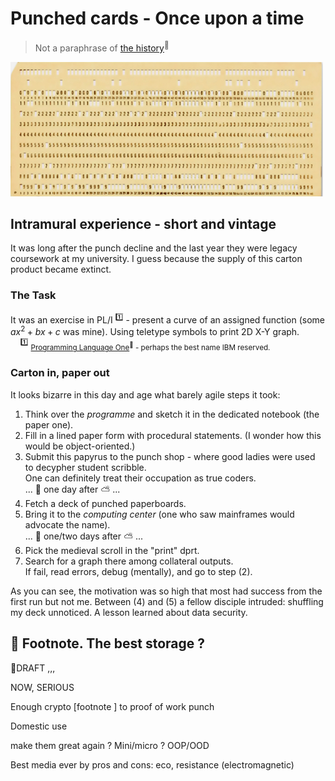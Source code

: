 # Punched cards - Once upon a time

> Not a paraphrase of [the history](https://en.wikipedia.org/wiki/Computer_programming_in_the_punched_card_era)<sup>🔗</sup>

[![punched card snapshot](../_rsc/_img/af/punchcard.jpg)](../_rsc/_img/photo/hist/1966.punch_cards-stack.jpg)

## Intramural experience - short and vintage

It was long after the punch decline and the last year they were legacy coursework at my university. I guess because the supply of this carton product became extinct.

### The Task

It was an exercise in PL/I&nbsp;<sup>1️⃣</sup> - present a curve of an assigned function (some $`ax^2 + bx + c`$ was mine). Using teletype symbols to print 2D X-Y graph.\
&nbsp;&nbsp;&nbsp;&nbsp;<sup>1️⃣</sup>&nbsp;<sub>[Programming Language One](https://en.wikipedia.org/wiki/PL/I)<sup>🔗</sup> - perhaps the best name IBM reserved.</sub>

### Carton in, paper out

It looks bizarre in this day and age what barely agile steps it took:

1. Think over the _programme_ and sketch it in the dedicated notebook (the paper one).
2. Fill in a lined paper form with procedural statements. (I wonder how this would be object-oriented.)
3. Submit this papyrus to the punch shop - where good ladies were used to decypher student scribble.\
One can definitely treat their occupation as true coders.\
... 🌙 one day after ⛅ ... 
5. Fetch a deck of punched paperboards.
6. Bring it to the _computing center_ (one who saw mainframes would advocate the name).\
... 🌙 one/two days after ⛅ ... 
7. Pick the medieval scroll in the "print" dprt. 
8. Search for a graph there among collateral outputs.\
If fail, read errors, debug (mentally), and go to step&nbsp;(2).

As you can see, the motivation was so high that most had success from the first run but not me. Between (4) and (5) a fellow disciple intruded: shuffling my deck unnoticed. A lesson learned about data security.

## 🚧 Footnote. The best storage ?

🚧DRAFT ,,,

NOW, SERIOUS

Enough crypto [footnote ] to proof of work punch

Domestic use

make them great again ?
Mini/micro ? OOP/OOD

Best media ever by pros and cons: eco, resistance (electromagnetic)
